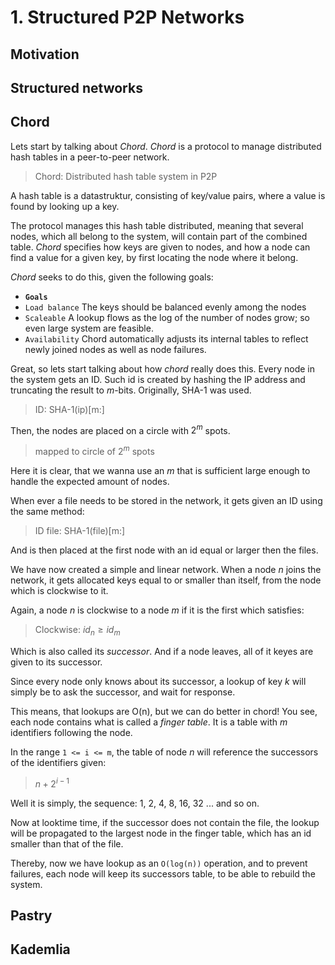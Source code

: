 # 1. Structured P2P Networks

## Motivation
## Structured networks
## Chord

Lets start by talking about _Chord_.
_Chord_ is a protocol to manage distributed hash tables in a peer-to-peer network.

> Chord: Distributed hash table system in P2P

A hash table is a datastruktur, consisting of key/value pairs, where a value is found by looking up a key.

The protocol manages this hash table distributed, meaning that several nodes, which all belong to the system, will contain part of the combined table. _Chord_ specifies how keys are given to nodes, and how a node can find a value for a given key, by first locating the node where it belong.

_Chord_ seeks to do this, given the following goals:

* **`Goals`**
* `Load balance` The keys should be balanced evenly among the nodes
* `Scaleable` A lookup flows as the log of the number of nodes grow; so even large system are feasible.
* `Availability` Chord automatically adjusts its internal tables to reflect newly joined nodes as well as node failures.

Great, so lets start talking about how _chord_ really does this. Every node in the system gets an ID. Such id is created by hashing the IP address and truncating the result to _m_-bits. Originally, SHA-1 was used.

> ID: SHA-1(ip)[m:]

Then, the nodes are placed on a circle with $2^m$ spots.

> mapped to circle of $2^m$ spots

Here it is clear, that we wanna use an $m$ that is sufficient large enough to handle the expected amount of nodes.

When ever a file needs to be stored in the network, it gets given an ID using the same method:

> ID file: SHA-1(file)[m:]

And is then placed at the first node with an id equal or larger then the files.

We have now created a simple and linear network. When a node _n_ joins the network, it gets allocated keys equal to or smaller than itself, from the node which is clockwise to it.

Again, a node _n_ is clockwise to a node _m_ if it is the first which satisfies:

> Clockwise: $id_n \geq id_m$

Which is also called its _successor_.
And if a node leaves, all of it keyes are given to its successor.

Since every node only knows about its successor, a lookup of key _k_ will simply be to ask the successor, and wait for response.

This means, that lookups are O(n), but we can do better in chord! You see, each node contains what is called a _finger table_. It is a table with _m_ identifiers following the node.

In the range `1 <= i <= m`, the table of node _n_ will reference the successors of the identifiers given:

> $n + 2^{i-1}$

Well it is simply, the sequence: 1, 2, 4, 8, 16, 32 ... and so on.

Now at looktime time, if the successor does not contain the file, the lookup will be propagated to the largest node in the finger table, which has an id smaller than that of the file.

Thereby, now we have lookup as an `O(log(n))` operation, and to prevent failures, each node will keep its successors table, to be able to rebuild the system.


## Pastry
## Kademlia